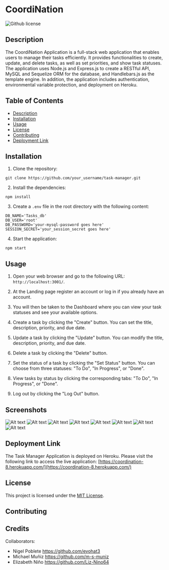 # CoordiNation
![Github license](https://img.shields.io/badge/license-MIT-mediumblue.svg)
## Description
The CoordiNation Application is a full-stack web application that enables users to manage their tasks efficiently. It provides functionalities to create, update, and delete tasks, as well as set priorities, and show task statuses. The application uses Node.js and Express.js to create a RESTful API, MySQL and Sequelize ORM for the database, and Handlebars.js as the template engine. In addition, the application includes authentication, environmental variable protection, and deployment on Heroku.

## Table of Contents
- [Description](#description)
- [Installation](#installation)
- [Usage](#usage)
- [License](#license)
- [Contributing](#contributing)
- [Deployment Link](#deployment-link)

## Installation

1. Clone the repository:

```
git clone https://github.com/your_username/task-manager.git
```

2. Install the dependencies:

```
npm install
```

3. Create a `.env` file in the root directory with the following content:

```
DB_NAME='Tasks_db'
DB_USER='root'
DB_PASSWORD='your-mysql-password goes here'
SESSION_SECRET='your_session_secret goes here'
```

4. Start the application:

```
npm start
```

## Usage

1. Open your web browser and go to the following URL: `http://localhost:3001/`.

2. At the Landing page register an account or log in if you already have an account.

3. You will then be taken to the Dashboard where you can view your task statuses and see your available options.

4. Create a task by clicking the "Create" button. You can set the title, description, priority, and due date.

5. Update a task by clicking the "Update" button. You can modify the title, description, priority, and due date.

6. Delete a task by clicking the "Delete" button.

7. Set the status of a task by clicking the "Set Status" button. You can choose from three statuses: "To Do", "In Progress", or "Done".

8. View tasks by status by clicking the corresponding tabs: "To Do", "In Progress", or "Done".

9. Log out by clicking the "Log Out" button.


## Screenshots

![Alt text](assests/images/CoordiNation%20screenshot.png)
![Alt text](assests/images/create-user-account.png)
![Alt text](assests/images/login.png)
![Alt text](assests/images/dashboard.png)
![Alt text](assests/images/users-task-list.png)
![Alt text](assests/images/create%20-task.png)
![Alt text](assests/images/a-task-to-update-or-delete.png)
![Alt text](assests/images/update-task-form.png)


## Deployment Link

The Task Manager Application is deployed on Heroku. Please visit the following link to access the live application: [https://coordination-8.herokuapp.com/](https://coordination-8.herokuapp.com/)

## License

This project is licensed under the [MIT License](https://opensource.org/licenses/MIT).


## Contributing


## Credits

Collaborators:  

- Nigel Poblete https://github.com/evohat3
- Michael Muñiz  https://github.com/m-s-muniz
- Elizabeth Niño  https://github.com/Liz-Nino64
